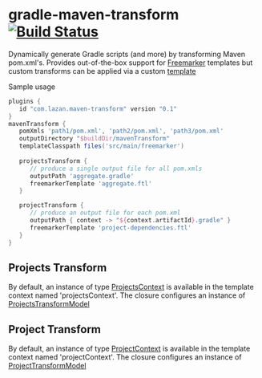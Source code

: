 # gradle-maven-transform [![Build Status](https://travis-ci.org/uklance/gradle-maven-transform.svg?branch=master)](https://travis-ci.org/uklance/gradle-maven-transform)

Dynamically generate Gradle scripts (and more) by transforming Maven pom.xml's. Provides out-of-the-box support for [Freemarker](https://freemarker.apache.org/) templates but custom transforms can be applied via a custom [template](https://github.com/uklance/gradle-maven-transform/blob/master/plugin/src/main/groovy/com/lazan/maven/transform/Template.java)

Sample usage

```groovy
plugins {
   id "com.lazan.maven-transform" version "0.1"
}
mavenTransform {
   pomXmls 'path1/pom.xml', 'path2/pom.xml', 'path3/pom.xml'
   outputDirectory "$buildDir/mavenTransform"
   templateClasspath files('src/main/freemarker')
   
   projectsTransform {
      // produce a single output file for all pom.xmls
      outputPath 'aggregate.gradle'
      freemarkerTemplate 'aggregate.ftl'
   }

   projectTransform {
      // produce an output file for each pom.xml
      outputPath { context -> "${context.artifactId}.gradle" }
      freemarkerTemplate 'project-dependencies.ftl'
   }
}
```

## Projects Transform

By default, an instance of type [ProjectsContext](https://github.com/uklance/gradle-maven-transform/blob/master/plugin/src/main/groovy/com/lazan/maven/transform/ProjectsContext.java) is available in the template context named 'projectsContext'. The closure configures an instance of [ProjectsTransformModel](https://github.com/uklance/gradle-maven-transform/blob/master/plugin/src/main/groovy/com/lazan/maven/transform/ProjectsTransformModel.java)

## Project Transform

By default, an instance of type [ProjectContext](https://github.com/uklance/gradle-maven-transform/blob/master/plugin/src/main/groovy/com/lazan/maven/transform/ProjectContext.java) is available in the template context named 'projectContext'. The closure configures an instance of [ProjectTransformModel](https://github.com/uklance/gradle-maven-transform/blob/master/plugin/src/main/groovy/com/lazan/maven/transform/ProjectTransformModel.java)
